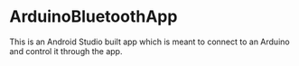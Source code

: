 # ArduinoBluetoothApp
This is an Android Studio built app which is meant to connect to an Arduino and control it through the app.
